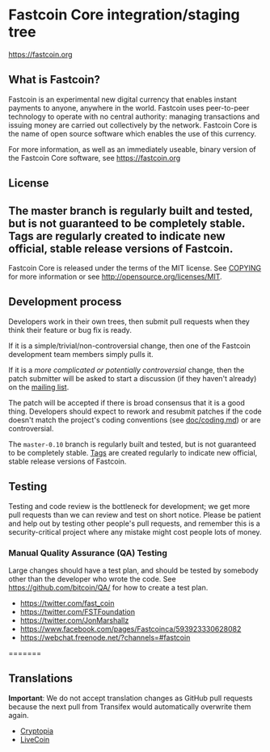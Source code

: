Fastcoin Core integration/staging tree
=====================================

https://fastcoin.org

What is Fastcoin?
----------------

Fastcoin is an experimental new digital currency that enables instant payments to
anyone, anywhere in the world. Fastcoin uses peer-to-peer technology to operate
with no central authority: managing transactions and issuing money are carried
out collectively by the network. Fastcoin Core is the name of open source
software which enables the use of this currency.

For more information, as well as an immediately useable, binary version of
the Fastcoin Core software, see https://fastcoin.org

License
-------

The master branch is regularly built and tested, but is not guaranteed
to be completely stable. Tags are regularly created to indicate new
official, stable release versions of Fastcoin.
-------
Fastcoin Core is released under the terms of the MIT license. See [COPYING](COPYING) for more
information or see http://opensource.org/licenses/MIT.


Development process
-------------------

Developers work in their own trees, then submit pull requests when they think
their feature or bug fix is ready.

If it is a simple/trivial/non-controversial change, then one of the Fastcoin
development team members simply pulls it.

If it is a *more complicated or potentially controversial* change, then the patch
submitter will be asked to start a discussion (if they haven't already) on the
[mailing list](https://groups.google.com/forum/#!forum/fastcoin-dev).

The patch will be accepted if there is broad consensus that it is a good thing.
Developers should expect to rework and resubmit patches if the code doesn't
match the project's coding conventions (see [doc/coding.md](doc/coding.md)) or are
controversial.

The `master-0.10` branch is regularly built and tested, but is not guaranteed to be
completely stable. [Tags](https://github.com/fastcoin-project/fastcoin/tags) are created
regularly to indicate new official, stable release versions of Fastcoin.

Testing
-------

Testing and code review is the bottleneck for development; we get more pull
requests than we can review and test on short notice. Please be patient and help out by testing
other people's pull requests, and remember this is a security-critical project where any mistake might cost people
lots of money.

### Manual Quality Assurance (QA) Testing

Large changes should have a test plan, and should be tested by somebody other
than the developer who wrote the code.
See https://github.com/bitcoin/QA/ for how to create a test plan.

* https://twitter.com/fast_coin
* https://twitter.com/FSTFoundation
* https://twitter.com/JonMarshallz
* https://www.facebook.com/pages/Fastcoinca/593923330628082
* https://webchat.freenode.net/?channels=#fastcoin

=======

Translations
------------


**Important**: We do not accept translation changes as GitHub pull requests because the next
pull from Transifex would automatically overwrite them again.

* [Cryptopia](https://www.cryptopia.co.nz/Exchange?market=FST_BTC)
* [LiveCoin](https://www.livecoin.net/)

